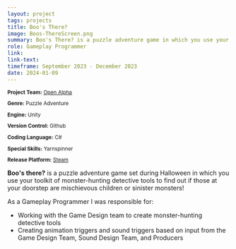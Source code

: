 ```yaml
---
layout: project
tags: projects
title: Boo's There?
image: Boos-ThereScreen.png
summary: Boo's There? is a puzzle adventure game in which you use your toolkit of monster-hunting detective tools on Halloween to find out if those at your doorstep are mischievous children or sinister monsters!
role: Gameplay Programmer
link:
link-text:
timeframe: September 2023 - December 2023
date: 2024-01-09
---
```

<div class="textspace mt-8" style="font-size: smaller;">
    <p><strong>Project Team:</strong> <a href="https://openalphausc.weebly.com/" class="highlight underline hover:text-purple-800">Open Alpha</a></p>
    <p><strong>Genre:</strong> Puzzle Adventure</p>
    <p><strong>Engine:</strong> Unity</p>
    <p><strong>Version Control:</strong> Github</p>
    <p><strong>Coding Language:</strong> C#</p>
    <p><strong>Special Skills:</strong> Yarnspinner</p>
    <p><strong>Release Platform:</strong> <a href="https://store.steampowered.com/app/2686930/Boos_There/" class="highlight underline hover:text-purple-800">Steam</a></p>
</div>


<div class = "textspace mt-8">
<p class = ""><strong>Boo's there?</strong> is a puzzle adventure game set during Halloween in which you use your toolkit of monster-hunting detective tools to find out if those at your doorstep are mischievous children or sinister monsters!</p>
</div>

<div class = "textspace-no-margin my-8">
<p>As a <span class = "highlight">Gameplay Programmer</span> I was responsible for:</p>
<ul class = "list-disc ml-4">
    <li>Working with the Game Design team to create monster-hunting detective tools</li>
    <li>Creating animation triggers and sound triggers based on input from the Game Design Team, Sound Design Team, and Producers</li>
</ul>
</div>
